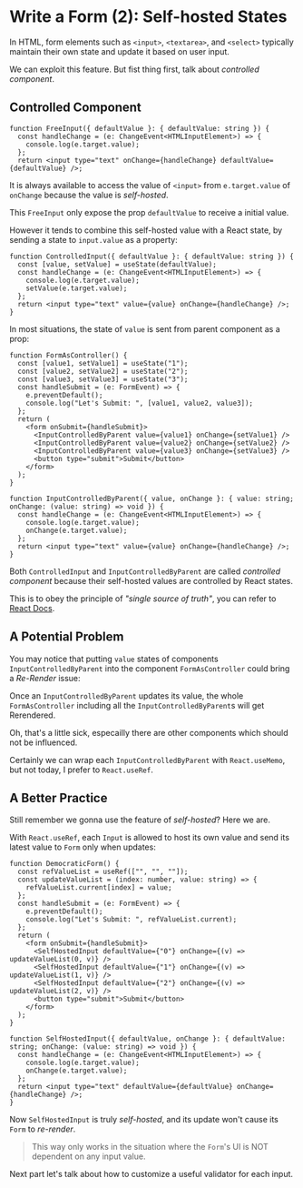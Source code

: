 # Write a Form (2): Self-hosted States

In HTML, form elements such as `<input>`, `<textarea>`, and `<select>` typically maintain their own state and update it based on user input.

We can exploit this feature. But fist thing first, talk about *controlled component*.

## Controlled Component

```tsx
function FreeInput({ defaultValue }: { defaultValue: string }) {
  const handleChange = (e: ChangeEvent<HTMLInputElement>) => {
    console.log(e.target.value);
  };
  return <input type="text" onChange={handleChange} defaultValue={defaultValue} />;
```

It is always available to access the value of `<input>` from `e.target.value` of `onChange` because the value is *self-hosted*.

This `FreeInput` only expose the prop `defaultValue` to receive a initial value.

However it tends to combine this self-hosted value with a React state, by sending a state to `input.value` as a property:
 
```tsx
function ControlledInput({ defaultValue }: { defaultValue: string }) {
  const [value, setValue] = useState(defaultValue);
  const handleChange = (e: ChangeEvent<HTMLInputElement>) => {
    console.log(e.target.value);
    setValue(e.target.value);
  };
  return <input type="text" value={value} onChange={handleChange} />;
}
```

In most situations, the state of `value` is sent from parent component as a prop:

```tsx
function FormAsController() {
  const [value1, setValue1] = useState("1");
  const [value2, setValue2] = useState("2");
  const [value3, setValue3] = useState("3");
  const handleSubmit = (e: FormEvent) => {
    e.preventDefault();
    console.log("Let's Submit: ", [value1, value2, value3]);
  };
  return (
    <form onSubmit={handleSubmit}>
      <InputControlledByParent value={value1} onChange={setValue1} />
      <InputControlledByParent value={value2} onChange={setValue2} />
      <InputControlledByParent value={value3} onChange={setValue3} />
      <button type="submit">Submit</button>
    </form>
  );
}

function InputControlledByParent({ value, onChange }: { value: string; onChange: (value: string) => void }) {
  const handleChange = (e: ChangeEvent<HTMLInputElement>) => {
    console.log(e.target.value);
    onChange(e.target.value);
  };
  return <input type="text" value={value} onChange={handleChange} />;
}
```

Both `ControlledInput` and `InputControlledByParent` are called *controlled component* because their self-hosted values are controlled by React states.

This is to obey the principle of *"single source of truth"*, you can refer to [React Docs](https://reactjs.org/docs/forms.html#controlled-components).

## A Potential Problem

You may notice that putting `value` states of components `InputControlledByParent` into the component `FormAsController` could bring a *Re-Render* issue:

Once an `InputControlledByParent` updates its value, the whole `FormAsController` including all the `InputControlledByParent`s will get Rerendered.  

Oh, that's a little sick, especailly there are other components which should not be influenced.

Certainly we can wrap each `InputControlledByParent` with `React.useMemo`, but not today, I prefer to `React.useRef`.

## A Better Practice

Still remember we gonna use the feature of *self-hosted*? Here we are.

With `React.useRef`, each `Input` is allowed to host its own value and send its latest value to `Form` only when updates:

```tsx
function DemocraticForm() {
  const refValueList = useRef(["", "", ""]);
  const updateValueList = (index: number, value: string) => {
    refValueList.current[index] = value;
  };
  const handleSubmit = (e: FormEvent) => {
    e.preventDefault();
    console.log("Let's Submit: ", refValueList.current);
  };
  return (
    <form onSubmit={handleSubmit}>
      <SelfHostedInput defaultValue={"0"} onChange={(v) => updateValueList(0, v)} />
      <SelfHostedInput defaultValue={"1"} onChange={(v) => updateValueList(1, v)} />
      <SelfHostedInput defaultValue={"2"} onChange={(v) => updateValueList(2, v)} />
      <button type="submit">Submit</button>
    </form>
  );
}

function SelfHostedInput({ defaultValue, onChange }: { defaultValue: string; onChange: (value: string) => void }) {
  const handleChange = (e: ChangeEvent<HTMLInputElement>) => {
    console.log(e.target.value);
    onChange(e.target.value);
  };
  return <input type="text" defaultValue={defaultValue} onChange={handleChange} />;
}
```

Now `SelfHostedInput` is truly *self-hosted*, and its update won't cause its `Form` to *re-render*.

> This way only works in the situation where the `Form`'s UI is NOT dependent on any input value.

Next part let's talk about how to customize a useful validator for each input.